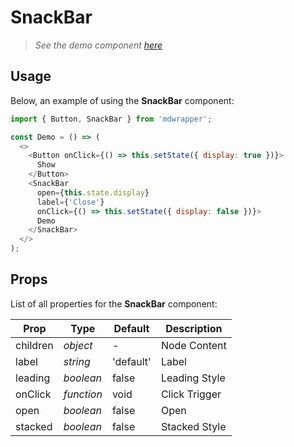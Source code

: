 # SnackBar

> _See the demo component [here](./SnackBar.jsx)_

## Usage

Below, an example of using the **SnackBar** component:

```js
import { Button, SnackBar } from 'mdwrapper';

const Demo = () => (
  <>
    <Button onClick={() => this.setState({ display: true })}>
      Show
    </Button>
    <SnackBar 
      open={this.state.display} 
      label={'Close'} 
      onClick={() => this.setState({ display: false })}>
      Demo
    </SnackBar>
  </>
);
```

## Props

List of all properties for the **SnackBar** component:

| **Prop** | **Type** | **Default** | **Description** |
|--|--|--|--|
| children | _object_ | - | Node Content |
| label | _string_ | 'default' | Label |
| leading | _boolean_ | false | Leading Style |
| onClick | _function_ | void | Click Trigger |
| open | _boolean_ | false | Open |
| stacked | _boolean_ | false | Stacked Style |
